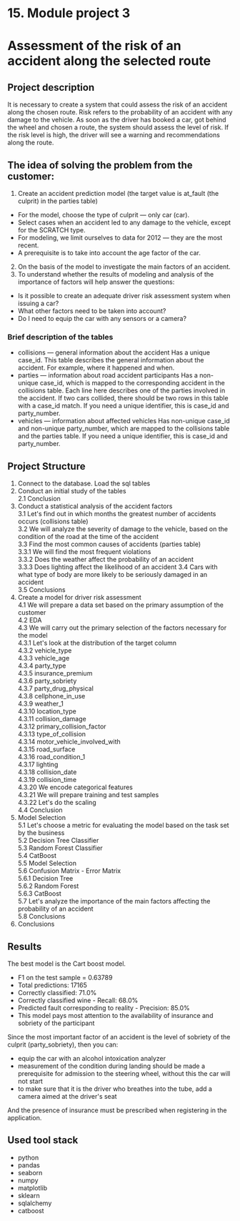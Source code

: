 # 15. Module project 3
# Assessment of the risk of an accident along the selected route
## Project description
It is necessary to create a system that could assess the risk of an accident along the chosen route. 
Risk refers to the probability of an accident with any damage to the vehicle. 
As soon as the driver has booked a car, got behind the wheel and chosen a route, the system should assess the level of risk. 
If the risk level is high, the driver will see a warning and recommendations along the route.
## The idea of solving the problem from the customer:
1. Create an accident prediction model (the target value is at_fault (the culprit) in the parties table)
- For the model, choose the type of culprit — only car (car).
- Select cases when an accident led to any damage to the vehicle, except for the SCRATCH type.
- For modeling, we limit ourselves to data for 2012 — they are the most recent.
- A prerequisite is to take into account the age factor of the car.
2. On the basis of the model to investigate the main factors of an accident.
3. To understand whether the results of modeling and analysis of the importance of factors will help answer the questions:
- Is it possible to create an adequate driver risk assessment system when issuing a car?
- What other factors need to be taken into account?
- Do I need to equip the car with any sensors or a camera?
### Brief description of the tables
- collisions — general information about the accident
	Has a unique case_id. This table describes the general information about the accident. For example, where it happened and when.
- parties — information about road accident participants
	Has a non-unique case_id, which is mapped to the corresponding accident in the collisions table. Each line here describes one of the parties involved in the accident. If two cars collided, there should be two rows in this table with a case_id match. If you need a unique identifier, this is case_id and party_number.
- vehicles — information about affected vehicles
	Has non-unique case_id and non-unique party_number, which are mapped to the collisions table and the parties table. If you need a unique identifier, this is case_id and party_number.
## Project Structure
1. Connect to the database. Load the sql tables  
2. Conduct an initial study of the tables  
	2.1 Conclusion  
3. Conduct a statistical analysis of the accident factors  
	3.1 Let's find out in which months the greatest number of accidents occurs (collisions table)  
	3.2 We will analyze the severity of damage to the vehicle, based on the condition of the road at the time of the accident  
	3.3 Find the most common causes of accidents (parties table)  
		3.3.1 We will find the most frequent violations  
		3.3.2 Does the weather affect the probability of an accident  
		3.3.3 Does lighting affect the likelihood of an accident
	3.4 Cars with what type of body are more likely to be seriously damaged in an accident  
	3.5 Conclusions  
4. Create a model for driver risk assessment  
	4.1 We will prepare a data set based on the primary assumption of the customer  
	4.2 EDA  
	4.3 We will carry out the primary selection of the factors necessary for the model  
		4.3.1 Let's look at the distribution of the target column  
		4.3.2 vehicle_type  
		4.3.3 vehicle_age  
		4.3.4 party_type  
		4.3.5 insurance_premium  
		4.3.6 party_sobriety  
		4.3.7 party_drug_physical  
		4.3.8 cellphone_in_use  
		4.3.9 weather_1  
		4.3.10 location_type  
		4.3.11 collision_damage  
		4.3.12 primary_collision_factor  
		4.3.13 type_of_collision  
		4.3.14 motor_vehicle_involved_with  
		4.3.15 road_surface  
		4.3.16 road_condition_1  
		4.3.17 lighting  
		4.3.18 collision_date  
		4.3.19 collision_time  
		4.3.20 We encode categorical features  
		4.3.21 We will prepare training and test samples  
		4.3.22 Let's do the scaling  
	4.4 Conclusion  
5. Model Selection  
	5.1 Let's choose a metric for evaluating the model based on the task set by the business  
	5.2 Decision Tree Classifier  
	5.3 Random Forest Classifier  
		5.4 CatBoost  
	5.5 Model Selection  
	5.6 Confusion Matrix - Error Matrix  
		5.6.1 Decision Tree  
		5.6.2 Random Forest  
		5.6.3 CatBoost  
	5.7 Let's analyze the importance of the main factors affecting the probability of an accident  
	5.8 Conclusions  
6. Conclusions  
## Results
The best model is the Cart boost model.
- F1 on the test sample = 0.63789
- Total predictions: 17165
- Correctly classified: 71.0%
- Correctly classified wine - Recall: 68.0%
- Predicted fault corresponding to reality - Precision: 85.0%
- This model pays most attention to the availability of insurance and sobriety of the participant

Since the most important factor of an accident is the level of sobriety of the culprit (party_sobriety), then you can:
- equip the car with an alcohol intoxication analyzer
- measurement of the condition during landing should be made a prerequisite for admission to the steering wheel, without this the car will not start
- to make sure that it is the driver who breathes into the tube, add a camera aimed at the driver's seat

And the presence of insurance must be prescribed when registering in the application.
## Used tool stack
- python
- pandas
- seaborn
- numpy
- matplotlib
- sklearn
- sqlalchemy
- catboost
